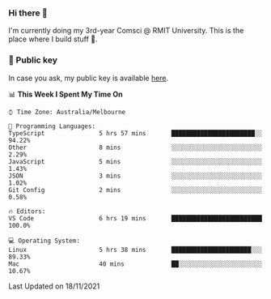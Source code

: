 ### Hi there 👋

I'm currently doing my 3rd-year Comsci @ RMIT University. This is the place where I build stuff 👀. 

### 🔑 Public key

In case you ask, my public key is available [here](https://public.auspham.dev/).

<!--START_SECTION:waka-->
📊 **This Week I Spent My Time On** 

```text
⌚︎ Time Zone: Australia/Melbourne

💬 Programming Languages: 
TypeScript               5 hrs 57 mins       ███████████████████████░░   94.22% 
Other                    8 mins              ░░░░░░░░░░░░░░░░░░░░░░░░░   2.29% 
JavaScript               5 mins              ░░░░░░░░░░░░░░░░░░░░░░░░░   1.43% 
JSON                     3 mins              ░░░░░░░░░░░░░░░░░░░░░░░░░   1.02% 
Git Config               2 mins              ░░░░░░░░░░░░░░░░░░░░░░░░░   0.58%

🔥 Editors: 
VS Code                  6 hrs 19 mins       █████████████████████████   100.0%

💻 Operating System: 
Linux                    5 hrs 38 mins       ██████████████████████░░░   89.33% 
Mac                      40 mins             ██░░░░░░░░░░░░░░░░░░░░░░░   10.67%

```


 Last Updated on 18/11/2021
<!--END_SECTION:waka-->

<!--
**rockmanvnx6/rockmanvnx6** is a ✨ _special_ ✨ repository because its `README.md` (this file) appears on your GitHub profile.

Here are some ideas to get you started:

- 🔭 I’m currently working on ...
- 🌱 I’m currently learning ...
- 👯 I’m looking to collaborate on ...
- 🤔 I’m looking for help with ...
- 💬 Ask me about ...
- 📫 How to reach me: ...
- 😄 Pronouns: ...
- ⚡ Fun fact: ...
-->
